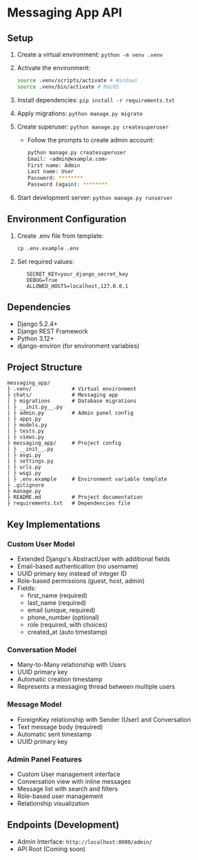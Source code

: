 # Messaging App API

## Setup

1. Create a virtual environment: `python -m venv .venv`
2. Activate the environment:

   ```bash
   source .venv/scripts/activate # Windows
   source .venv/bin/activate # MacOS
   ```

3. Install dependencies: `pip install -r requirements.txt`
4. Apply migrations: `python manage.py migrate`
5. Create superuser: `python manage.py createsuperuser`
   * Follow the prompts to create admin account:

      ```bash
      python manage.py createsuperuser
      Email: <admin@example.com>
      First name: Admin
      Last name: User
      Password: ********
      Password (again): ********
      ```

6. Start development server: `python manage.py runserver`

## Environment Configuration

1. Create .env file from template:

   ```bash
   cp .env.example .env
   ```

2. Set required values:

   ```env
      SECRET_KEY=your_django_secret_key
      DEBUG=True
      ALLOWED_HOSTS=localhost,127.0.0.1
   ```

## Dependencies

* Django 5.2.4+
* Django REST Framework
* Python 3.12+
* django-environ (for environment variables)

## Project Structure

```text
messaging_app/
├ .venv/             # Virtual environment
├ chats/             # Messaging app
| ├ migrations       # Database migrations
| ├ __init.py__.py
| ├ admin.py         # Admin panel config
| ├ apps.py
| ├ models.py
| ├ tests.py
| ├ views.py
├ messaging_app/     # Project config
| ├ __init__.py
| ├ asgi.py
| ├ settings.py
| ├ urls.py
| ├ wsgi.py
| ├ .env.example     # Environment variable template
├ .gitignore
├ manage.py
├ README.md          # Project documentation
├ requirements.txt   # Dependencies file
```

## Key Implementations

### Custom User Model

* Extended Django's AbstractUser with additional fields
* Email-based authentication (no username)
* UUID primary key instead of integer ID
* Role-based permissions (guest, host, admin)
* Fields:
  * first_name (required)
  * last_name (required)
  * email (unique, required)
  * phone_number (optional)
  * role (required, with choices)
  * created_at (auto timestamp)

### Conversation Model

* Many-to-Many relationship with Users
* UUID primary key
* Automatic creation timestamp
* Represents a messaging thread between multiple users

### Message Model

* ForeignKey relationship with Sender (User) and Conversation
* Text message body (required)
* Automatic sent timestamp
* UUID primary key

### Admin Panel Features

* Custom User management interface
* Conversation view with inline messages
* Message list with search and filters
* Role-based user management
* Relationship visualization

## Endpoints (Development)

* Admin Interface: `http://localhost:8000/admin/`
* API Root (Coming soon)
